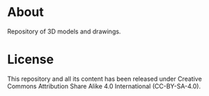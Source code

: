 # About
Repository of 3D models and drawings.
 
# License
This repository and all its content has been released under Creative Commons Attribution Share Alike 4.0 International (CC-BY-SA-4.0).
